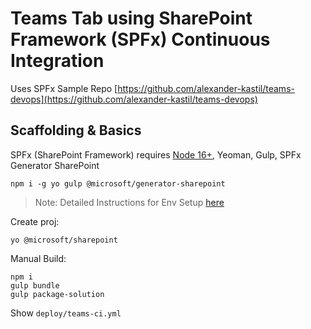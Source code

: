 # Teams Tab using SharePoint Framework (SPFx) Continuous Integration

Uses SPFx Sample Repo [https://github.com/alexander-kastil/teams-devops](https://github.com/alexander-kastil/teams-devops)

## Scaffolding & Basics

SPFx (SharePoint Framework) requires [Node 16+](https://nodejs.org/en/download/releases/), Yeoman, Gulp, SPFx Generator SharePoint

```
npm i -g yo gulp @microsoft/generator-sharepoint
```

> Note: Detailed Instructions for Env Setup [here](https://docs.microsoft.com/en-us/sharepoint/dev/spfx/set-up-your-development-environment)

Create proj:

```
yo @microsoft/sharepoint
```

Manual Build:

```
npm i
gulp bundle
gulp package-solution
```

Show `deploy/teams-ci.yml`